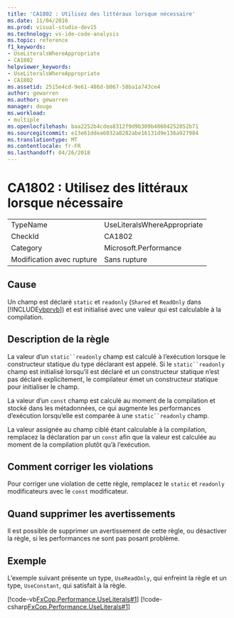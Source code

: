 ```yaml
---
title: 'CA1802 : Utilisez des littéraux lorsque nécessaire'
ms.date: 11/04/2016
ms.prod: visual-studio-dev15
ms.technology: vs-ide-code-analysis
ms.topic: reference
f1_keywords:
- UseLiteralsWhereAppropriate
- CA1802
helpviewer_keywords:
- UseLiteralsWhereAppropriate
- CA1802
ms.assetid: 2515e4cd-9e61-486d-b067-58ba1a743ce4
author: gewarren
ms.author: gewarren
manager: douge
ms.workload:
- multiple
ms.openlocfilehash: baa2252b4cdea8312f9d9b309b48604252852b71
ms.sourcegitcommit: e13e61ddea6032a8282abe16131d9e136a927984
ms.translationtype: MT
ms.contentlocale: fr-FR
ms.lasthandoff: 04/26/2018
---
```

# <a name="ca1802-use-literals-where-appropriate"></a>CA1802 : Utilisez des littéraux lorsque nécessaire
|||
|-|-|
|TypeName|UseLiteralsWhereAppropriate|
|CheckId|CA1802|
|Category|Microsoft.Performance|
|Modification avec rupture|Sans rupture|

## <a name="cause"></a>Cause
 Un champ est déclaré `static` et `readonly` (`Shared` et `ReadOnly` dans [!INCLUDE[vbprvb](../code-quality/includes/vbprvb_md.md)]) et est initialisé avec une valeur qui est calculable à la compilation.

## <a name="rule-description"></a>Description de la règle
 La valeur d’un `static``readonly` champ est calculé à l’exécution lorsque le constructeur statique du type déclarant est appelé. Si le `static``readonly` champ est initialisé lorsqu’il est déclaré et un constructeur statique n’est pas déclaré explicitement, le compilateur émet un constructeur statique pour initialiser le champ.

 La valeur d’un `const` champ est calculé au moment de la compilation et stocké dans les métadonnées, ce qui augmente les performances d’exécution lorsqu’elle est comparée à une `static``readonly` champ.

 La valeur assignée au champ ciblé étant calculable à la compilation, remplacez la déclaration par un `const` afin que la valeur est calculée au moment de la compilation plutôt qu’à l’exécution.

## <a name="how-to-fix-violations"></a>Comment corriger les violations
 Pour corriger une violation de cette règle, remplacez le `static` et `readonly` modificateurs avec le `const` modificateur.

## <a name="when-to-suppress-warnings"></a>Quand supprimer les avertissements
 Il est possible de supprimer un avertissement de cette règle, ou désactiver la règle, si les performances ne sont pas posant problème.

## <a name="example"></a>Exemple
 L’exemple suivant présente un type, `UseReadOnly`, qui enfreint la règle et un type, `UseConstant`, qui satisfait à la règle.

 [!code-vb[FxCop.Performance.UseLiterals#1](../code-quality/codesnippet/VisualBasic/ca1802-use-literals-where-appropriate_1.vb)]
 [!code-csharp[FxCop.Performance.UseLiterals#1](../code-quality/codesnippet/CSharp/ca1802-use-literals-where-appropriate_1.cs)]